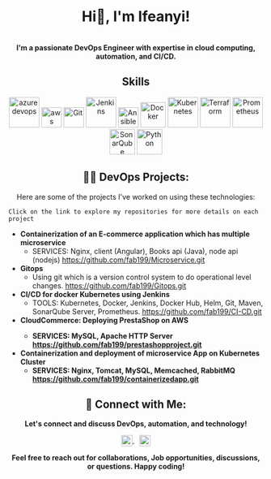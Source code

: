 <!-- Header Section -->

<h1 align="center">Hi👋, I'm Ifeanyi!</h1>



<!-- Introduction Section -->
<p align="center">
<br/> <strong style="font-weight: bold;">I'm a passionate DevOps Engineer with expertise in cloud computing, automation, and CI/CD.</strong>


</p>

<!-- Skills Section -->
<h2 align="center">Skills</h2>
<p align="center">

  <img src="https://miro.medium.com/v2/resize:fit:1100/format:webp/1*Ome-oSxDNx7mQxJFZJ-NJg.png" alt="azuredevops" width="60" height="60"/>
  <img src="https://www.logigroup.com/images/Logo_aws.gif" alt="aws" width="40" height="40"/>
  <img src="https://i.giphy.com/media/kH6CqYiquZawmU1HI6/giphy.gif" alt="Git" width="40" height="40"/>
  <img src="https://i.imgur.com/JDKegBC.png" alt="Jenkins" width="60" height="60"/>
  <img src="https://upload.wikimedia.org/wikipedia/commons/thumb/2/24/Ansible_logo.svg/384px-Ansible_logo.svg.png" alt="Ansible" width="40" height="40"/>
  <img src="https://1000logos.net/wp-content/uploads/2021/11/Docker-Logo-2013-768x432.png" alt="Docker" width="50" height="50"/>
  <img src="https://www.logigroup.com/images/logo-kubernetes.gif" alt="Kubernetes" width="60" height="60"/>
  <img src="https://upload.wikimedia.org/wikipedia/commons/0/04/Terraform_Logo.svg" alt="Terraform" width="60" height="60"/>
  <img src="https://www.derdack.com/wp-content/uploads/sites/2/2021/09/prometheus-logo-3.png" alt="Prometheus" width="60" height="60"/>
  <img src="https://miro.medium.com/v2/resize:fit:1100/format:webp/1*Gi6RgAZtGSdfZClGvmva9Q.png" alt="SonarQube" width="50" height="50"/>
  <img src="https://seeklogo.com/images/P/python-logo-C50EED1930-seeklogo.com.png" alt="Python" width="50" height="50"/>

<!-- Projects Section -->
<h2 align="center">👨‍💻 DevOps Projects:</h2>
<p align="center">
  Here are some of the projects I've worked on using these technologies:
 <p align="center">
  
   `Click on the link to explore my repositories for more details on each project`
 
- <b>Containerization of an E-commerce application which has multiple microservice</b>
  - SERVICES: Nginx, client (Angular), Books api (Java), node api (nodejs)     https://github.com/fab199/Microservice.git
- <b>Gitops</b>
  - Using git which is a version control system to do operational level changes.    https://github.com/fab199/Gitops.git
- <b>CI/CD for docker Kubernetes using Jenkins</b>
  - TOOLS: Kubernetes, Docker, Jenkins, Docker Hub, Helm, Git, Maven, SonarQube Server, Prometheus.  https://github.com/fab199/CI-CD.git
- <b>CloudCommerce: Deploying PrestaShop on AWS
  - SERVICES: MySQL, Apache HTTP Server                                        https://github.com/fab199/prestashopproject.git 
- <b>Containerization and deployment of microservice App on Kubernetes Cluster</b>
  - SERVICES:  Nginx, Tomcat, MySQL, Memcached, RabbitMQ                        https://github.com/fab199/containerizedapp.git
  
</p>

         
    
</p>

<!-- Contact Section -->
<h2 align="center"> 🤳 Connect with Me:</h2>
<p align="center">
  Let's connect and discuss DevOps, automation, and technology!


<p align="center">
  <a href="https://twitter.com/khingfab1">
    <img align="center" alt="khingfab1 | Twitter" width="22px" src="https://cdn.jsdelivr.net/npm/simple-icons@v3/icons/twitter.svg" />
  </a>&nbsp;&nbsp;
  <a href="https://www.linkedin.com/in/ifeanyi-eze-201948297/">
    <img align="center" alt="ifeanyi-eze-b667162a4 | LinkedIn" width="22px" src="https://cdn.jsdelivr.net/npm/simple-icons@v3/icons/linkedin.svg" />
  </a>
</p>



<p align="center">
  Feel free to reach out for collaborations, Job opportunities, discussions, or questions. Happy coding!
</p>
